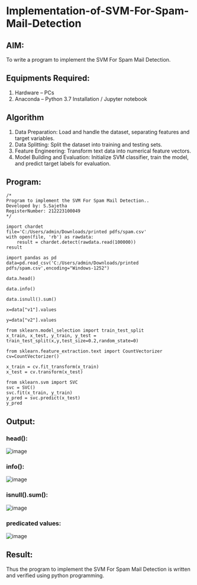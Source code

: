 # Implementation-of-SVM-For-Spam-Mail-Detection

## AIM:
To write a program to implement the SVM For Spam Mail Detection.

## Equipments Required:
1. Hardware – PCs
2. Anaconda – Python 3.7 Installation / Jupyter notebook

## Algorithm
1. Data Preparation: Load and handle the dataset, separating features and target variables.
2. Data Splitting: Split the dataset into training and testing sets.
3. Feature Engineering: Transform text data into numerical feature vectors.
4. Model Building and Evaluation: Initialize SVM classifier, train the model, and predict target labels for evaluation.

## Program:
```
/*
Program to implement the SVM For Spam Mail Detection..
Developed by: S.Sajetha
RegisterNumber: 212223100049 
*/
```
```
import chardet
file='C:/Users/admin/Downloads/printed pdfs/spam.csv'
with open(file, 'rb') as rawdata:
    result = chardet.detect(rawdata.read(100000))
result

import pandas as pd
data=pd.read_csv('C:/Users/admin/Downloads/printed pdfs/spam.csv',encoding="Windows-1252")

data.head()

data.info()

data.isnull().sum()

x=data["v1"].values

y=data["v2"].values

from sklearn.model_selection import train_test_split
x_train, x_test, y_train, y_test = train_test_split(x,y,test_size=0.2,random_state=0)

from sklearn.feature_extraction.text import CountVectorizer
cv=CountVectorizer()

x_train = cv.fit_transform(x_train)
x_test = cv.transform(x_test)

from sklearn.svm import SVC
svc = SVC()
svc.fit(x_train, y_train)
y_pred = svc.predict(x_test)
y_pred
```

## Output:
### head():
![image](https://github.com/Sajetha13/Implementation-of-SVM-For-Spam-Mail-Detection/assets/138849316/46045a38-22c7-4957-b31b-caa5a67c0077)
### info():
![image](https://github.com/Sajetha13/Implementation-of-SVM-For-Spam-Mail-Detection/assets/138849316/e0ca8e5e-04fe-4d38-823d-e5f2e29cb4cd)
### isnull().sum():
![image](https://github.com/Sajetha13/Implementation-of-SVM-For-Spam-Mail-Detection/assets/138849316/5b39b86e-f4ac-4a31-bfa7-450a013de026)

### predicated values:
![image](https://github.com/Sajetha13/Implementation-of-SVM-For-Spam-Mail-Detection/assets/138849316/c2cedf4c-ad25-4a36-894c-5aee73795752)


## Result:
Thus the program to implement the SVM For Spam Mail Detection is written and verified using python programming.
